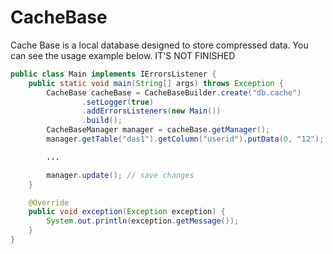 # CacheBase
Cache Base is a local database designed to store compressed data. You can see the usage example below. IT'S NOT FINISHED
```java
public class Main implements IErrorsListener {
    public static void main(String[] args) throws Exception {
        CacheBase cacheBase = CacheBaseBuilder.create("db.cache")
                .setLogger(true)
                .addErrorsListeners(new Main())
                .build();
        CacheBaseManager manager = cacheBase.getManager();
        manager.getTable("das1").getColumn("userid").putData(0, "12");

        ...

        manager.update(); // save changes
    }

    @Override
    public void exception(Exception exception) {
        System.out.println(exception.getMessage());
    }
}
```
